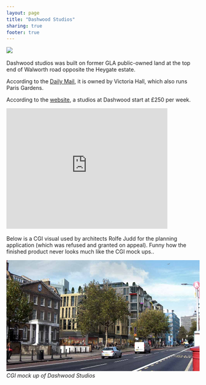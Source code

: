 ```yaml
---
layout: page
title: "Dashwood Studios"
sharing: true
footer: true
---
```


![](http://crappistmartin.github.io/images/dashwoodstudios.jpg)

Dashwood studios was built on former GLA public-owned land at the top end of Walworth road opposite the Heygate estate. 

According to the [Daily Mail](http://www.dailymail.co.uk/news/article-2440114/UK-student-accommodation-costing-90k.html), it is owned by Victoria Hall, which also runs Paris Gardens.

According to the [website](http://london-southwark.victoriahall.com/booking-london-southwark/), a studios at Dashwood start at £250 per week.  




<iframe width="420" height="315" src="https://www.youtube.com/embed/x1N0sORtB-U" frameborder="0" allowfullscreen></iframe>

Below is a CGI visual used by architects Rolfe Judd for the planning application (which was refused and granted on appeal). Funny how the finished product never looks much like the CGI mock ups..

![](/img/dashwoodcgi.jpg)
*CGI mock up of Dashwood Studios*

